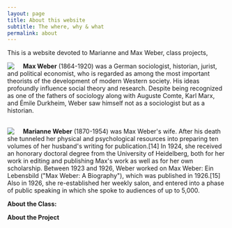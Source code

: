 ```yaml
---
layout: page
title: About this website
subtitle: The where, why & what
permalink: about
---
```


This is a website devoted to Marianne and Max Weber, class projects, 


<img src="{{ site.baseurl }}/assets/img/max-square.jpg" style="float: left; padding-right: 20px;"> **Max Weber** (1864-1920) was a German sociologist, historian, jurist, and political economist, who is regarded as among the most important theorists of the development of modern Western society. His ideas profoundly influence social theory and research. Despite being recognized as one of the fathers of sociology along with Auguste Comte, Karl Marx, and Émile Durkheim, Weber saw himself not as a sociologist but as a historian.  
<br/>

<img src="{{ site.baseurl }}/assets/img/marianne-square.jpg" style="float: left; padding-right: 20px;"> **Marianne Weber** (1870-1954) was Max Weber's wife. After his death she tunneled her physical and psychological resources into preparing ten volumes of her husband's writing for publication.[14] In 1924, she received an honorary doctoral degree from the University of Heidelberg, both for her work in editing and publishing Max's work as well as for her own scholarship. Between 1923 and 1926, Weber worked on Max Weber: Ein Lebensbild ("Max Weber: A Biography"), which was published in 1926.[15] Also in 1926, she re-established her weekly salon, and entered into a phase of public speaking in which she spoke to audiences of up to 5,000.
</div>

**About the Class:**

**About the Project**
